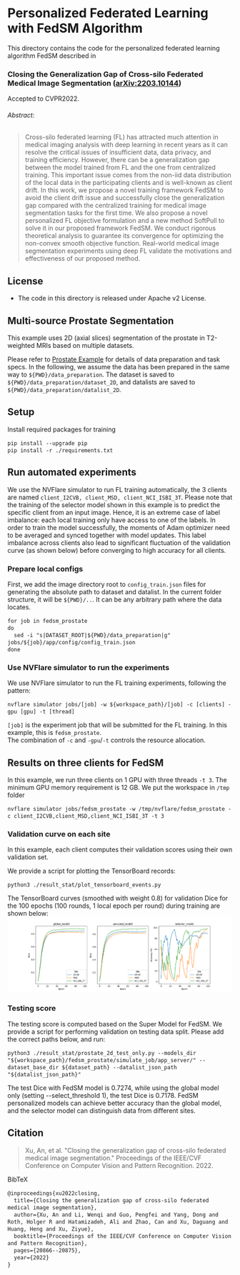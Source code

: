 # Personalized Federated Learning with FedSM Algorithm

This directory contains the code for the personalized federated learning algorithm FedSM described in

### Closing the Generalization Gap of Cross-silo Federated Medical Image Segmentation ([arXiv:2203.10144](https://arxiv.org/abs/2203.10144))
Accepted to CVPR2022.

###### Abstract:

> Cross-silo federated learning (FL) has attracted much attention in medical imaging analysis with deep learning in recent years as it can resolve the critical issues of insufficient data, data privacy, and training efficiency. However, there can be a generalization gap between the model trained from FL and the one from centralized training. This important issue comes from the non-iid data distribution of the local data in the participating clients and is well-known as client drift. In this work, we propose a novel training framework FedSM to avoid the client drift issue and successfully close the generalization gap compared with the centralized training for medical image segmentation tasks for the first time. We also propose a novel personalized FL objective formulation and a new method SoftPull to solve it in our proposed framework FedSM. We conduct rigorous theoretical analysis to guarantee its convergence for optimizing the non-convex smooth objective function. Real-world medical image segmentation experiments using deep FL validate the motivations and effectiveness of our proposed method.

## License
- The code in this directory is released under Apache v2 License.

## Multi-source Prostate Segmentation
This example uses 2D (axial slices) segmentation of the prostate in T2-weighted MRIs based on multiple datasets.

Please refer to [Prostate Example](https://github.com/NVIDIA/NVFlare/tree/main/examples/advanced/prostate) for details of data preparation and task specs. In the following, we assume the data has been prepared in the same way to `${PWD}/data_preparation`. The dataset is saved to `${PWD}/data_preparation/dataset_2D`, and datalists are saved to `${PWD}/data_preparation/datalist_2D`.

## Setup

Install required packages for training
```
pip install --upgrade pip
pip install -r ./requirements.txt
```

## Run automated experiments
We use the NVFlare simulator to run FL training automatically, the 3 clients are named `client_I2CVB, client_MSD, client_NCI_ISBI_3T`.
Please note that the training of the selector model shown in this example is to predict the specific client from an input image. Hence, it is an extreme case of label imbalance: each local training only have access to one of the labels. In order to train the model successfully, the moments of Adam optimizer need to be averaged and synced together with model updates. This label imbalance across clients also lead to significant fluctuation of the validation curve (as shown below) before converging to high accuracy for all clients.   

### Prepare local configs
First, we add the image directory root to `config_train.json` files for generating the absolute path to dataset and datalist. 
In the current folder structure, it will be `${PWD}/..`. 
It can be any arbitrary path where the data locates.  
```
for job in fedsm_prostate
do
  sed -i "s|DATASET_ROOT|${PWD}/data_preparation|g" jobs/${job}/app/config/config_train.json
done
```
### Use NVFlare simulator to run the experiments
We use NVFlare simulator to run the FL training experiments, following the pattern:
```
nvflare simulator jobs/[job] -w ${workspace_path}/[job] -c [clients] -gpu [gpu] -t [thread]
```
`[job]` is the experiment job that will be submitted for the FL training. 
In this example, this is `fedsm_prostate`.  
The combination of `-c` and `-gpu`/`-t` controls the resource allocation. 

## Results on three clients for FedSM
In this example, we run three clients on 1 GPU with three threads `-t 3`. The minimum GPU memory requirement is 12 GB. We put the workspace in `/tmp` folder
```
nvflare simulator jobs/fedsm_prostate -w /tmp/nvflare/fedsm_prostate -c client_I2CVB,client_MSD,client_NCI_ISBI_3T -t 3
```

### Validation curve on each site
In this example, each client computes their validation scores using their own
validation set. 

We provide a script for plotting the TensorBoard records:
```
python3 ./result_stat/plot_tensorboard_events.py
```
The TensorBoard curves (smoothed with weight 0.8) for validation Dice for the 100 epochs (100 rounds, 1 local epoch per round) during training are shown below:
![All training curve](./figs/all_training.png)

### Testing score
The testing score is computed based on the Super Model for FedSM.
We provide a script for performing validation on testing data split. 
Please add the correct paths below, and run:

```
python3 ./result_stat/prostate_2d_test_only.py --models_dir "${workspace_path}/fedsm_prostate/simulate_job/app_server/" --dataset_base_dir ${dataset_path} --datalist_json_path "${datalist_json_path}"
```
The test Dice with FedSM model is 0.7274, while using the global model only (setting --select_threshold 1), the test Dice is 0.7178. FedSM personalized models can achieve better accuracy than the global model, and the selector model can distinguish data from different sites.
## Citation

> Xu, An, et al. "Closing the generalization gap of cross-silo federated medical image segmentation." Proceedings of the IEEE/CVF Conference on Computer Vision and Pattern Recognition. 2022.

BibTeX
```
@inproceedings{xu2022closing,
  title={Closing the generalization gap of cross-silo federated medical image segmentation},
  author={Xu, An and Li, Wenqi and Guo, Pengfei and Yang, Dong and Roth, Holger R and Hatamizadeh, Ali and Zhao, Can and Xu, Daguang and Huang, Heng and Xu, Ziyue},
  booktitle={Proceedings of the IEEE/CVF Conference on Computer Vision and Pattern Recognition},
  pages={20866--20875},
  year={2022}
}
```


